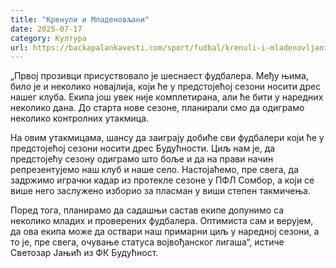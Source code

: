 ```yaml
---
title: "Кренули и Младеновљани"
date: 2025-07-17
category: Култура
url: https://backapalankavesti.com/sport/fudbal/krenuli-i-mladenovljani/
---
```


„Првој прозивци присуствовало је шеснаест фудбалера. Међу њима, било је и неколико новајлија, који ће у предстојећој сезони носити дрес нашег клуба. Екипа још увек није комплетирана, али ће бити у наредних неколико дана. До старта нове сезоне, планирали смо да одиграмо неколико контролних утакмица.

На овим утакмицама, шансу да заиграју добиће сви фудбалери који ће у предстојећој сезони носити дрес Будућности. Циљ нам је, да предстојећу сезону одиграмо што боље и да на прави начин репрезентујемо наш клуб и наше село. Настојаћемо, пре свега, да задржимо играчки кадар из протекле сезоне у ПФЛ Сомбор, а који се више него заслужено изборио за пласман у виши степен такмичења.

Поред тога, планирамо да садашњи састав екипе допунимо са неколико младих и проверених фудбалера. Оптимиста сам и верујем, да ова екипа може да оствари наш примарни циљ у наредној сезони, а то је, пре свега, очување статуса војвођанског лигаша“, истиче Светозар Јањић из ФК Будућност.
